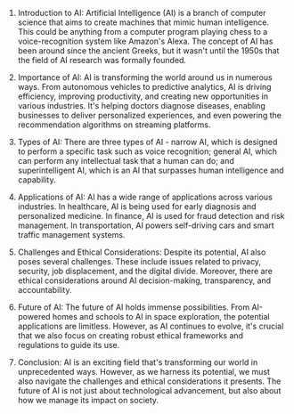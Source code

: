 1. Introduction to AI: Artificial Intelligence (AI) is a branch of computer science that aims to create machines that mimic human intelligence. This could be anything from a computer program playing chess to a voice-recognition system like Amazon's Alexa. The concept of AI has been around since the ancient Greeks, but it wasn't until the 1950s that the field of AI research was formally founded.

2. Importance of AI: AI is transforming the world around us in numerous ways. From autonomous vehicles to predictive analytics, AI is driving efficiency, improving productivity, and creating new opportunities in various industries. It's helping doctors diagnose diseases, enabling businesses to deliver personalized experiences, and even powering the recommendation algorithms on streaming platforms.

3. Types of AI: There are three types of AI - narrow AI, which is designed to perform a specific task such as voice recognition; general AI, which can perform any intellectual task that a human can do; and superintelligent AI, which is an AI that surpasses human intelligence and capability.

4. Applications of AI: AI has a wide range of applications across various industries. In healthcare, AI is being used for early diagnosis and personalized medicine. In finance, AI is used for fraud detection and risk management. In transportation, AI powers self-driving cars and smart traffic management systems.

5. Challenges and Ethical Considerations: Despite its potential, AI also poses several challenges. These include issues related to privacy, security, job displacement, and the digital divide. Moreover, there are ethical considerations around AI decision-making, transparency, and accountability.

6. Future of AI: The future of AI holds immense possibilities. From AI-powered homes and schools to AI in space exploration, the potential applications are limitless. However, as AI continues to evolve, it's crucial that we also focus on creating robust ethical frameworks and regulations to guide its use.

7. Conclusion: AI is an exciting field that's transforming our world in unprecedented ways. However, as we harness its potential, we must also navigate the challenges and ethical considerations it presents. The future of AI is not just about technological advancement, but also about how we manage its impact on society.